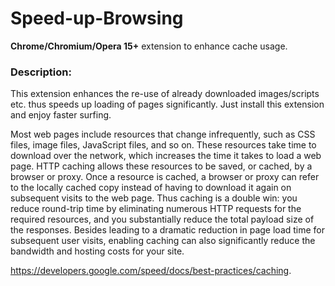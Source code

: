 # <b>Speed-up-Browsing</b>

<b>Chrome/Chromium/Opera 15+</b> extension to enhance cache usage.

<h3>Description:</h3>
This extension enhances the re-use of already downloaded images/scripts etc. thus speeds up loading of pages significantly. Just install this extension and enjoy faster surfing.

Most web pages include resources that change infrequently, such as CSS files, image files, JavaScript files, and so on. These resources take time to download over the network, which increases the time it takes to load a web page. HTTP caching allows these resources to be saved, or cached, by a browser or proxy. Once a resource is cached, a browser or proxy can refer to the locally cached copy instead of having to download it again on subsequent visits to the web page. Thus caching is a double win: you reduce round-trip time by eliminating numerous HTTP requests for the required resources, and you substantially reduce the total payload size of the responses. Besides leading to a dramatic reduction in page load time for subsequent user visits, enabling caching can also significantly reduce the bandwidth and hosting costs for your site.

https://developers.google.com/speed/docs/best-practices/caching.
